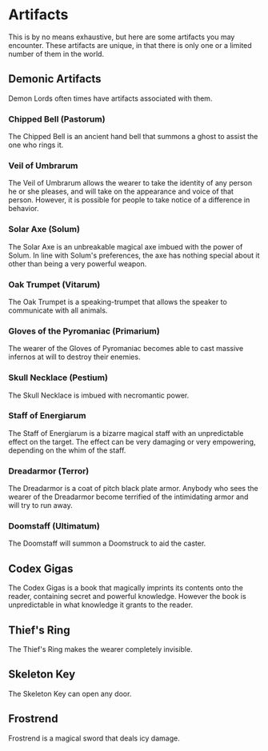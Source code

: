 Artifacts
=========
This is by no means exhaustive, but here are some artifacts you may encounter. These artifacts are unique, in that there is only one or a limited number of them in the world.

Demonic Artifacts
-----------------
Demon Lords often times have artifacts associated with them.

### Chipped Bell (Pastorum)

The Chipped Bell is an ancient hand bell that summons a ghost to assist the one who rings it.

### Veil of Umbrarum

The Veil of Umbrarum allows the wearer to take the identity of any person he or she pleases, and will take on the appearance and voice of that person. However, it is possible for people to take notice of a difference in behavior.

### Solar Axe (Solum)

The Solar Axe is an unbreakable magical axe imbued with the power of Solum. In line with Solum's preferences, the axe has nothing special about it other than being a very powerful weapon.

### Oak Trumpet (Vitarum)

The Oak Trumpet is a speaking-trumpet that allows the speaker to communicate with all animals.

### Gloves of the Pyromaniac (Primarium)

The wearer of the Gloves of Pyromaniac becomes able to cast massive infernos at will to destroy their enemies.

### Skull Necklace (Pestium)

The Skull Necklace is imbued with necromantic power.

### Staff of Energiarum

The Staff of Energiarum is a bizarre magical staff with an unpredictable effect on the target. The effect can be very damaging or very empowering, depending on the whim of the staff.

### Dreadarmor (Terror)

The Dreadarmor is a coat of pitch black plate armor. Anybody who sees the wearer of the Dreadarmor become terrified of the intimidating armor and will try to run away.

### Doomstaff (Ultimatum)

The Doomstaff will summon a Doomstruck to aid the caster.

Codex Gigas
-----------
The Codex Gigas is a book that magically imprints its contents onto the reader, containing secret and powerful knowledge. However the book is unpredictable in what knowledge it grants to the reader.

Thief's Ring
------------
The Thief's Ring makes the wearer completely invisible.

Skeleton Key
------------
The Skeleton Key can open any door.

Frostrend
---------
Frostrend is a magical sword that deals icy damage.

